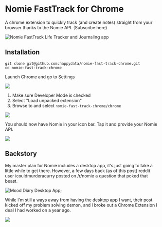 # Nomie FastTrack for Chrome

A chrome extension to quickly track (and create notes) straight from your browser thanks to the Nomie API. (Subscribe here)

![Nomie FastTrack Life Tracker and Journaling app](http://snap.icorbin.com/Screen-Shot-2017-03-31-12-03-52.png)


## Installation 

```
git clone git@github.com:happydata/nomie-fast-track-chrome.git
cd nomie-fast-track-chrome
```

Launch Chrome and go to Settings

![](http://snap.icorbin.com/Screen-Shot-2017-03-31-12-29-56.png)

1. Make sure Developer Mode is checked
2. Select "Load unpacked extension"
3. Browse to and select ``nomie-fast-track-chrome/chrome``

![](http://snap.icorbin.com/Screen-Shot-2017-03-31-12-31-22.png)

You should now have Nomie in your icon bar. Tap it and provide your Nomie API.

![](http://snap.icorbin.com/Screen-Shot-2017-03-31-12-32-31.png)

## Backstory

My master plan for Nomie includes a desktop app, it's just going to take a little while to get there. However, a few days back (as of this post) reddit user icouldmurderacurry posted on /r/nomie a question that poked that beast.

![Mood Diary Desktop App](http://snap.icorbin.com/Screen-Shot-2017-03-31-11-43-44.png);

While I'm still a ways away from having the desktop app I want, their post kicked off my problem solving demon, and I broke out a Chrome Extension I deal I had worked on a year ago.

![](http://snap.icorbin.com/Screen-Shot-2017-03-31-12-16-49.png)
